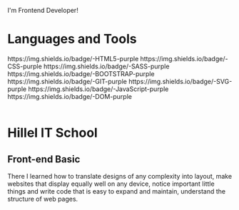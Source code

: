 I'm Frontend Developer!

<h1>Languages and Tools</h2>
https://img.shields.io/badge/-HTML5-purple
https://img.shields.io/badge/-CSS-purple
https://img.shields.io/badge/-SASS-purple
https://img.shields.io/badge/-BOOTSTRAP-purple
https://img.shields.io/badge/-GIT-purple
https://img.shields.io/badge/-SVG-purple
https://img.shields.io/badge/-JavaScript-purple
https://img.shields.io/badge/-DOM-purple


<br>
<br>
<h1>Hillel IT School</h1>
<h2>Front-end Basic</h2>
There I learned how to translate designs
of any complexity into layout, make
websites that display equally well on any
device, notice important little things and
write code that is easy to expand and
maintain, understand the structure of
web pages.
<br>

